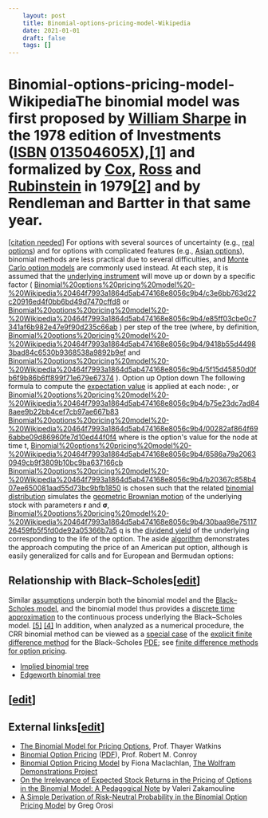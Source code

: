 ```yaml
---
 	layout: post
 	title: Binomial-options-pricing-model-Wikipedia
 	date: 2021-01-01
 	draft: false
 	tags: []
---
```


# Binomial-options-pricing-model-WikipediaThe binomial model was first proposed by [William Sharpe](https://en.wikipedia.org/wiki/William_F._Sharpe) in the 1978 edition of Investments ([ISBN](https://en.wikipedia.org/wiki/International_Standard_Book_Number) [013504605X](https://en.wikipedia.org/wiki/Special:BookSources/013504605X)),[[1]](https://en.wikipedia.org/wiki/Binomial_options_pricing_model) and formalized by [Cox](https://en.wikipedia.org/wiki/John_Carrington_Cox), [Ross](https://en.wikipedia.org/wiki/Stephen_Ross_(economist)) and [Rubinstein](https://en.wikipedia.org/wiki/Mark_Rubinstein) in 1979[[2]](https://en.wikipedia.org/wiki/Binomial_options_pricing_model) and by Rendleman and Bartter in that same year.
[[citation needed](https://en.wikipedia.org/wiki/Wikipedia:Citation_needed)]
For options with several sources of uncertainty (e.g., [real options](https://en.wikipedia.org/wiki/Real_option)) and for options with complicated features (e.g., [Asian options](https://en.wikipedia.org/wiki/Asian_option)), binomial methods are less practical due to several difficulties, and [Monte Carlo option models](https://en.wikipedia.org/wiki/Monte_Carlo_option_model) are commonly used instead.
At each step, it is assumed that the [underlying instrument](https://en.wikipedia.org/wiki/Underlying_instrument) will move up or down by a specific factor (
[Binomial%20options%20pricing%20model%20-%20Wikipedia%20464f7993a1864d5ab474168e8056c9b4/c3e6bb763d22c20916ed4f0bb6bd49d7470cffd8](Binomial%20options%20pricing%20model%20-%20Wikipedia%20464f7993a1864d5ab474168e8056c9b4/c3e6bb763d22c20916ed4f0bb6bd49d7470cffd8)
or
[Binomial%20options%20pricing%20model%20-%20Wikipedia%20464f7993a1864d5ab474168e8056c9b4/e85ff03cbe0c7341af6b982e47e9f90d235c66ab](Binomial%20options%20pricing%20model%20-%20Wikipedia%20464f7993a1864d5ab474168e8056c9b4/e85ff03cbe0c7341af6b982e47e9f90d235c66ab)
) per step of the tree (where, by definition,
[Binomial%20options%20pricing%20model%20-%20Wikipedia%20464f7993a1864d5ab474168e8056c9b4/9418b55d44983bad84c6530b9368538a9892b9ef](Binomial%20options%20pricing%20model%20-%20Wikipedia%20464f7993a1864d5ab474168e8056c9b4/9418b55d44983bad84c6530b9368538a9892b9ef)
and
[Binomial%20options%20pricing%20model%20-%20Wikipedia%20464f7993a1864d5ab474168e8056c9b4/5f15d45850d0fb6f9b86b6ff899f71e679e67374](Binomial%20options%20pricing%20model%20-%20Wikipedia%20464f7993a1864d5ab474168e8056c9b4/5f15d45850d0fb6f9b86b6ff899f71e679e67374)
).
Option up
Option down
The following formula to compute the [expectation value](https://en.wikipedia.org/wiki/Expectation_value) is applied at each node:
, or
[Binomial%20options%20pricing%20model%20-%20Wikipedia%20464f7993a1864d5ab474168e8056c9b4/b75e23dc7ad848aee9b22bb4cef7cb97ae667b83](Binomial%20options%20pricing%20model%20-%20Wikipedia%20464f7993a1864d5ab474168e8056c9b4/b75e23dc7ad848aee9b22bb4cef7cb97ae667b83)
[Binomial%20options%20pricing%20model%20-%20Wikipedia%20464f7993a1864d5ab474168e8056c9b4/00282af864f696abbe09d86960fe7d10ed44f0f4](Binomial%20options%20pricing%20model%20-%20Wikipedia%20464f7993a1864d5ab474168e8056c9b4/00282af864f696abbe09d86960fe7d10ed44f0f4)
where is the option's value for the node at time t,
[Binomial%20options%20pricing%20model%20-%20Wikipedia%20464f7993a1864d5ab474168e8056c9b4/6586a79a20630949cb9f3809b10bc9ba637166cb](Binomial%20options%20pricing%20model%20-%20Wikipedia%20464f7993a1864d5ab474168e8056c9b4/6586a79a20630949cb9f3809b10bc9ba637166cb)
[Binomial%20options%20pricing%20model%20-%20Wikipedia%20464f7993a1864d5ab474168e8056c9b4/b20367c858b407ee650081aad55d73bc9bfb1850](Binomial%20options%20pricing%20model%20-%20Wikipedia%20464f7993a1864d5ab474168e8056c9b4/b20367c858b407ee650081aad55d73bc9bfb1850)
is chosen such that the related [binomial distribution](https://en.wikipedia.org/wiki/Binomial_distribution) simulates the [geometric Brownian motion](https://en.wikipedia.org/wiki/Geometric_Brownian_motion) of the underlying stock with parameters **r** and **σ**,
[Binomial%20options%20pricing%20model%20-%20Wikipedia%20464f7993a1864d5ab474168e8056c9b4/30baa98e7511726459fb5f5fd0de92a05366b7a5](Binomial%20options%20pricing%20model%20-%20Wikipedia%20464f7993a1864d5ab474168e8056c9b4/30baa98e7511726459fb5f5fd0de92a05366b7a5)
q is the [dividend yield](https://en.wikipedia.org/wiki/Dividend_yield) of the underlying corresponding to the life of the option.
The aside [algorithm](https://en.wikipedia.org/wiki/Algorithm) demonstrates the approach computing the price of an American put option, although is easily generalized for calls and for European and Bermudan options:
## Relationship with Black–Scholes[[edit](https://en.wikipedia.org/w/index.php?title=Binomial_options_pricing_model&action=edit&section=6)]
Similar [assumptions](https://en.wikipedia.org/wiki/Black%E2%80%93Scholes) underpin both the binomial model and the [Black–Scholes model](https://en.wikipedia.org/wiki/Black%E2%80%93Scholes), and the binomial model thus provides a [discrete time](https://en.wikipedia.org/wiki/Discrete_time_and_continuous_time) [approximation](https://en.wikipedia.org/wiki/Approximation) to the continuous process underlying the Black–Scholes model.
[[5]](https://en.wikipedia.org/wiki/Binomial_options_pricing_model) [[4]](https://en.wikipedia.org/wiki/Binomial_options_pricing_model)
In addition, when analyzed as a numerical procedure, the CRR binomial method can be viewed as a [special case](https://en.wikipedia.org/wiki/Special_case) of the [explicit finite difference method](https://en.wikipedia.org/wiki/Finite_difference_method) for the Black–Scholes [PDE](https://en.wikipedia.org/wiki/Partial_differential_equation); see [finite difference methods for option pricing](https://en.wikipedia.org/wiki/Finite_difference_methods_for_option_pricing).
- [Implied binomial tree](https://en.wikipedia.org/wiki/Implied_binomial_tree)
- [Edgeworth binomial tree](https://en.wikipedia.org/wiki/Edgeworth_binomial_tree)
## [[edit](https://en.wikipedia.org/w/index.php?title=Binomial_options_pricing_model&action=edit&section=8)]
## External links[[edit](https://en.wikipedia.org/w/index.php?title=Binomial_options_pricing_model&action=edit&section=9)]
- [The Binomial Model for Pricing Options](http://www.sjsu.edu/faculty/watkins/binomial.htm), Prof. Thayer Watkins
- [Binomial Option Pricing](http://faculty.darden.virginia.edu/conroyb/derivatives/Binomial%20Option%20Pricing%20_f-0943_.pdf) ([PDF](https://en.wikipedia.org/wiki/PDF)), Prof. Robert M. Conroy
- [Binomial Option Pricing Model](http://demonstrations.wolfram.com/BinomialOptionPricingModel/) by Fiona Maclachlan, [The Wolfram Demonstrations Project](https://en.wikipedia.org/wiki/The_Wolfram_Demonstrations_Project)
- [On the Irrelevance of Expected Stock Returns in the Pricing of Options in the Binomial Model: A Pedagogical Note](http://ssrn.com/abstract=844104) by Valeri Zakamouline
- [A Simple Derivation of Risk-Neutral Probability in the Binomial Option Pricing Model](https://papers.ssrn.com/sol3/papers.cfm?abstract_id=2428763) by Greg Orosi
